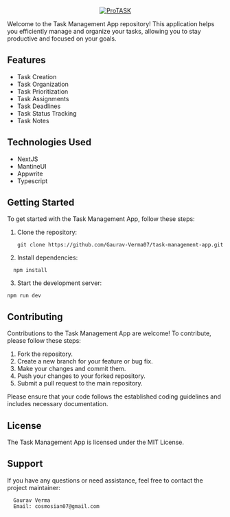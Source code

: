 


<p align='center'><a href='https://task-management-app-nine-kappa.vercel.app/'><img src="https://i.ibb.co/CbxpRrh/ProTASK.png" alt="ProTASK" border="0"></a>
</p>



Welcome to the Task Management App repository! This application helps you efficiently manage and organize your tasks, allowing you to stay productive and focused on your goals.


## Features

- Task Creation
- Task Organization
- Task Prioritization
- Task Assignments
- Task Deadlines
- Task Status Tracking
- Task Notes

## Technologies Used
- NextJS
- MantineUI
- Appwrite
- Typescript

## Getting Started

To get started with the Task Management App, follow these steps:

1. Clone the repository:

   ```
   git clone https://github.com/Gaurav-Verma07/task-management-app.git
   ```
2. Install dependencies:

  ```
    npm install
  ```

3. Start the development server:

  ```
  npm run dev
  ```


## Contributing 
Contributions to the Task Management App are welcome! To contribute, please follow these steps:

1. Fork the repository.
2. Create a new branch for your feature or bug fix.
3. Make your changes and commit them.
4. Push your changes to your forked repository.
5. Submit a pull request to the main repository.

 Please ensure that your code follows the established coding guidelines and includes necessary documentation.

 ## License
  The Task Management App is licensed under the MIT License.

 ## Support
  If you have any questions or need assistance, feel free to contact the project maintainer:

      Gaurav Verma
      Email: cosmosian07@gmail.com
